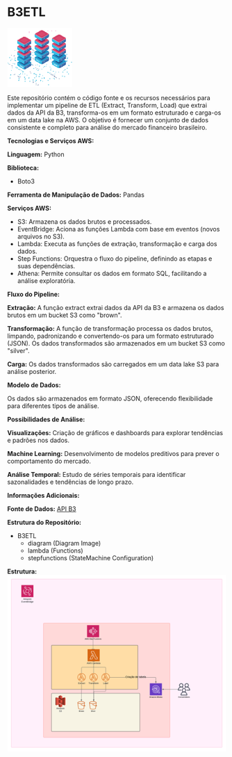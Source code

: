 # B3ETL

![B3-ETL Diagram](./static/img/data_animation.gif)

Este repositório contém o código fonte e os recursos necessários para implementar um pipeline de ETL (Extract, Transform, Load) que extrai dados da API da B3, transforma-os em um formato estruturado e carga-os em um data lake na AWS. O objetivo é fornecer um conjunto de dados consistente e completo para análise do mercado financeiro brasileiro.

**Tecnologias e Serviços AWS:**

**Linguagem:** Python

**Biblioteca:**
- Boto3

**Ferramenta de Manipulação de Dados:** Pandas

**Serviços AWS:**

- S3: Armazena os dados brutos e processados.
- EventBridge: Aciona as funções Lambda com base em eventos (novos arquivos no S3).
- Lambda: Executa as funções de extração, transformação e carga dos dados.
- Step Functions: Orquestra o fluxo do pipeline, definindo as etapas e suas dependências.
- Athena: Permite consultar os dados em formato SQL, facilitando a análise exploratória.

**Fluxo do Pipeline:**

**Extração:** A função extract extrai dados da API da B3 e armazena os dados brutos em um bucket S3 como "brown".

**Transformação:** A função de transformação processa os dados brutos, limpando, padronizando e convertendo-os para um formato estruturado (JSON). Os dados transformados são armazenados em um bucket S3 como "silver".

**Carga:** Os dados transformados são carregados em um data lake S3 para análise posterior.

**Modelo de Dados:**

Os dados são armazenados em formato JSON, oferecendo flexibilidade para diferentes tipos de análise.

**Possibilidades de Análise:**

**Visualizações:** Criação de gráficos e dashboards para explorar tendências e padrões nos dados.

**Machine Learning:** Desenvolvimento de modelos preditivos para prever o comportamento do mercado.

**Análise Temporal:** Estudo de séries temporais para identificar sazonalidades e tendências de longo prazo.

**Informações Adicionais:**

**Fonte de Dados:** [API B3](https://sistemaswebb3-balcao.b3.com.br/featuresDIProxy/DICall/GetRateDI/eyJsYW5ndWFnZSI6InB0LWJyIn0=)

**Estrutura do Repositório:**
- B3ETL
  - diagram (Diagram Image)
  - lambda (Functions)
  - stepfunctions (StateMachine Configuration)



**Estrutura:**
![B3-ETL Diagram](./diagram/B3-ETL.png)
